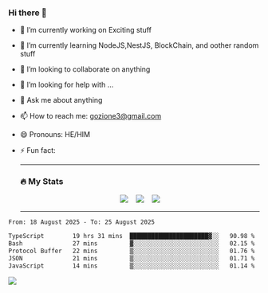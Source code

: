### Hi there 👋

<!--
**charlieScript/charlieScript** is a ✨ _special_ ✨ repository because its `README.md` (this file) appears on your GitHub profile.

Here are some ideas to get you started: -->

- 🔭 I’m currently working on Exciting stuff
- 🌱 I’m currently learning NodeJS,NestJS, BlockChain, and oother random stuff
- 👯 I’m looking to collaborate on anything
- 🤔 I’m looking for help with ...
- 💬 Ask me about anything
- 📫 How to reach me: gozione3@gmail.com
- 😄 Pronouns: HE/HIM
- ⚡ Fun fact:


  ---

  ### :fire: My Stats

  <div id="stats" align="center">
  <img src="http://github-readme-streak-stats.herokuapp.com?user=charlieScript&theme=dark&date_format=M%20j%5B%2C%20Y%5D" />&nbsp;&nbsp;&nbsp;
  <img src="https://github-readme-stats.vercel.app/api/top-langs/?username=charlieScript&layout=compact&theme=vision-friendly-dark"/>&nbsp;&nbsp;&nbsp;
  <img src="https://github-readme-stats.vercel.app/api?username=charlieScript&show_icons=true&theme=radical"/>
  </div>

  ---



<!--START_SECTION:waka-->

```txt
From: 18 August 2025 - To: 25 August 2025

TypeScript        19 hrs 31 mins  ██████████████████████▓░░   90.98 %
Bash              27 mins         ▓░░░░░░░░░░░░░░░░░░░░░░░░   02.15 %
Protocol Buffer   22 mins         ▒░░░░░░░░░░░░░░░░░░░░░░░░   01.76 %
JSON              21 mins         ▒░░░░░░░░░░░░░░░░░░░░░░░░   01.71 %
JavaScript        14 mins         ▒░░░░░░░░░░░░░░░░░░░░░░░░   01.14 %
```

<!--END_SECTION:waka-->
![](https://komarev.com/ghpvc/?username=charlieScript)
